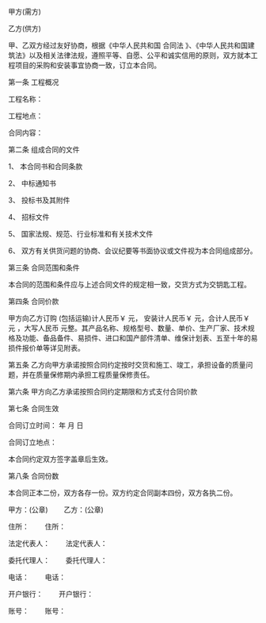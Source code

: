 
 


甲方(需方)


乙方(供方)


甲、乙双方经过友好协商，根据《中华人民共和国
合同法
》、《中华人民共和国建筑法》以及相关法律法规，遵照平等、自愿、公平和诚实信用的原则，双方就本工程项目的采购和安装事宜协商一致，订立本合同。


第一条 工程概况


工程名称：


工程地点：


合同内容：


第二条 组成合同的文件


1、 本合同书和合同条款


2、 中标通知书


3、 投标书及其附件


4、 招标文件


5、 国家法规、规范、行业标准和有关技术文件


6、 双方有关供货问题的协商、会议纪要等书面协议或文件视为本合同组成部分。


第三条 合同范围和条件


本合同的范围和条件应与上述合同文件的规定相一致，交货方式为交钥匙工程。


第四条 合同价款


甲方向乙方订购 (包括运输)计人民币￥ 元， 安装计人民币￥ 元，合计人民币￥ 元 ，大写人民币 元整。其产品名称、规格型号、数量、单价、生产厂家、技术规格及功能、备品备件、易损件、进口和国产部件清单、维保计划表、五至十年的易损件报价单等详见附表。


第五条 乙方向甲方承诺按照合同约定按时交货和施工、竣工，承担设备的质量问题，并在质量保修期内承担工程质量保修责任。


第六条 甲方向乙方承诺按照合同约定期限和方式支付合同价款


第七条 合同生效


合同订立时间： 年 月 日


合同订立地点：


本合同约定双方签字盖章后生效。


第八条 合同份数


本合同正本二份，双方各存一份。双方约定合同副本四份，双方各执二份。


甲方：(公章) 　　乙方：(公章)


住所： 　　住所：


法定代表人： 　　法定代表人：


委托代理人：　　 委托代理人：


电话： 　　电话：


开户银行： 　　开户银行：


账号： 　　账号：
 


 

 
 
 
 
 
  


  
 

  


  


  
 
 
 
 

